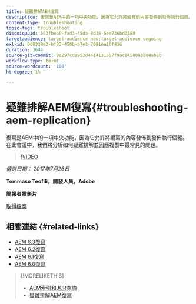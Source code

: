 ```yaml
---
title: 疑難排解AEM復寫
description: 復寫是AEM中的一項中央功能，因為它允許將編寫的內容發佈到發佈執行個體。 在此會議中，我們將分析如何疑難排解並回應複製中最常見的問題。
content-type: troubleshooting
topic-tags: troubleshoot
discoiquuid: 563fbea0-fad3-45da-8d38-5ee736bd3588
targetaudience: target-audience new;target-audience ongoing
exl-id: 0d8338e3-bf83-450b-a7e1-7091ea10f436
duration: 3644
source-git-commit: 9a297cda953d4414131657f9ac84580aea0eabeb
workflow-type: tm+mt
source-wordcount: '108'
ht-degree: 1%

---
```


# 疑難排解AEM復寫{#troubleshooting-aem-replication}

復寫是AEM中的一項中央功能，因為它允許將編寫的內容發佈到發佈執行個體。 在此會議中，我們將分析如何疑難排解並回應複製中最常見的問題。

>[!VIDEO](https://video.tv.adobe.com/v/19282/?quality=9)

*傳送日期： 2017年7月26日*

**Tommaso Teofili，開發人員，Adobe**

**簡報者投影片**

[取得檔案](assets/aem-gems-troubleshooting-aem-replication.pdf)

## 相關連結 {#related-links}

* [AEM 6.3復寫](https://docs.adobe.com/docs/en/aem/6-3/deploy/configuring/replication.html)
* [AEM 6.2復寫](https://docs.adobe.com/docs/en/aem/6-2/deploy/configuring/replication.html)
* [AEM 6.1復寫](https://docs.adobe.com/docs/en/aem/6-1/deploy/configuring/replication.html)
* [AEM 6.0復寫](https://docs.adobe.com/docs/en/aem/6-0/deploy/configuring/replication.html)

>[!MORELIKETHIS]
>
>* [AEM索引和JCR查詢](aem-indexing-jcr-query.md)
>* [疑難排解AEM復寫](aem-troubleshooting-aem-replication.md)
<!-- >>* [Adobe Experience Manager: AEM 6.x Maintenance Tasks](https://helpx.adobe.com/experience-manager/kt/eseminars/ccoo-aem-Aug-register.html) -->

